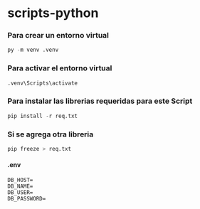 # scripts-python

### Para crear un entorno virtual
```python
py -m venv .venv
```
### Para activar el entorno virtual
```python
.venv\Scripts\activate
```
### Para instalar las librerias requeridas para este Script
```python
pip install -r req.txt
```
### Si se agrega otra libreria 

```python
pip freeze > req.txt
```

#### .env
```
DB_HOST=
DB_NAME=
DB_USER=
DB_PASSWORD=
```
